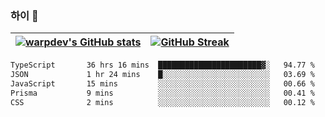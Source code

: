 
### 하이 👋
[![warpdev's GitHub stats](https://github-readme-stats.vercel.app/api?username=warpdev&show_icons=true&theme=vue-dark)](#) |[![GitHub Streak](https://github-readme-streak-stats.herokuapp.com/?user=warpdev&theme=dark)](#)
--- | --- |
<!--START_SECTION:waka-->

```txt
TypeScript       36 hrs 16 mins  ███████████████████████▓░   94.77 %
JSON             1 hr 24 mins    █░░░░░░░░░░░░░░░░░░░░░░░░   03.69 %
JavaScript       15 mins         ░░░░░░░░░░░░░░░░░░░░░░░░░   00.66 %
Prisma           9 mins          ░░░░░░░░░░░░░░░░░░░░░░░░░   00.41 %
CSS              2 mins          ░░░░░░░░░░░░░░░░░░░░░░░░░   00.12 %
```

<!--END_SECTION:waka-->

<!--
**warpdev/warpdev** is a ✨ _special_ ✨ repository because its `README.md` (this file) appears on your GitHub profile.

Here are some ideas to get you started:

- 🔭 I’m currently working on ...
- 🌱 I’m currently learning ...
- 👯 I’m looking to collaborate on ...
- 🤔 I’m looking for help with ...
- 💬 Ask me about ...
- 📫 How to reach me: ...
- 😄 Pronouns: ...
- ⚡ Fun fact: ...
-->
